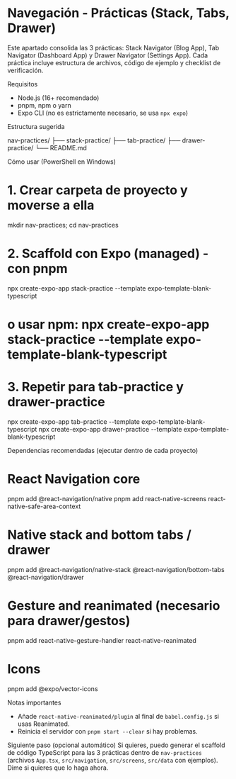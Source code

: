 # Navegación - Prácticas (Stack, Tabs, Drawer)

Este apartado consolida las 3 prácticas: Stack Navigator (Blog App), Tab Navigator (Dashboard App) y Drawer Navigator (Settings App). Cada práctica incluye estructura de archivos, código de ejemplo y checklist de verificación.

Requisitos
- Node.js (16+ recomendado)
- pnpm, npm o yarn
- Expo CLI (no es estrictamente necesario, se usa `npx expo`)

Estructura sugerida

nav-practices/
├── stack-practice/
├── tab-practice/
├── drawer-practice/
└── README.md

Cómo usar (PowerShell en Windows)

# 1. Crear carpeta de proyecto y moverse a ella
mkdir nav-practices; cd nav-practices

# 2. Scaffold con Expo (managed) - con pnpm
npx create-expo-app stack-practice --template expo-template-blank-typescript
# o usar npm: npx create-expo-app stack-practice --template expo-template-blank-typescript

# 3. Repetir para tab-practice y drawer-practice
npx create-expo-app tab-practice --template expo-template-blank-typescript
npx create-expo-app drawer-practice --template expo-template-blank-typescript

Dependencias recomendadas (ejecutar dentro de cada proyecto)
# React Navigation core
pnpm add @react-navigation/native
pnpm add react-native-screens react-native-safe-area-context

# Native stack and bottom tabs / drawer
pnpm add @react-navigation/native-stack @react-navigation/bottom-tabs @react-navigation/drawer

# Gesture and reanimated (necesario para drawer/gestos)
pnpm add react-native-gesture-handler react-native-reanimated

# Icons
pnpm add @expo/vector-icons

Notas importantes
- Añade `react-native-reanimated/plugin` al final de `babel.config.js` si usas Reanimated.
- Reinicia el servidor con `pnpm start --clear` si hay problemas.

Siguiente paso (opcional automático)
Si quieres, puedo generar el scaffold de código TypeScript para las 3 prácticas dentro de `nav-practices` (archivos `App.tsx`, `src/navigation`, `src/screens`, `src/data` con ejemplos). Dime si quieres que lo haga ahora.
